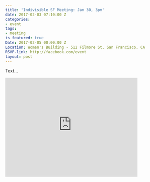 ```yaml
---
title: 'Indivisible SF Meeting: Jan 30, 3pm'
date: 2017-02-03 07:10:00 Z
categories:
- event
tags:
- meeting
is featured: true
Date: 2017-02-05 00:00:00 Z
Location: Women's Building - 512 Filmore St, San Francisco, CA
RSVP-link: http://facebook.com/event
layout: post
---
```


Text...

<iframe width="420" height="315" src="https://www.youtube.com/embed/dQw4w9WgXcQ" frameborder="0" allowfullscreen></iframe>
